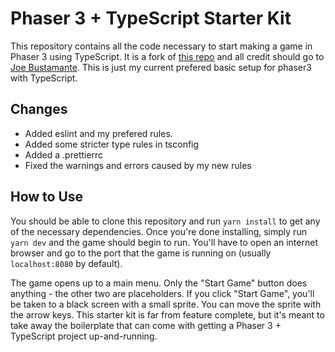 # Phaser 3 + TypeScript Starter Kit

This repository contains all the code necessary to start making a game in Phaser 3 using TypeScript. It is a fork of [this repo](https://github.com/josephmbustamante/phaser3-typescript-starter-kit) and all credit should go to [Joe Bustamante](https://github.com/josephmbustamante). This is just my current prefered basic setup for phaser3 with TypeScript.

## Changes

- Added eslint and my prefered rules.
- Added some stricter type rules in tsconfig
- Added a .prettierrc
- Fixed the warnings and errors caused by my new rules

## How to Use

You should be able to clone this repository and run `yarn install` to get any of the necessary dependencies.
Once you're done installing, simply run `yarn dev` and the game should begin to run. You'll have to open an internet browser and go to the port that the game is running on (usually `localhost:8080` by default).

The game opens up to a main menu. Only the "Start Game" button does anything - the other two are placeholders. If you click "Start Game", you'll be taken to a black screen with a small sprite. You can move the sprite with the arrow keys. This starter kit is far from feature complete, but it's meant to take away the boilerplate that can come with getting a Phaser 3 + TypeScript project up-and-running.
